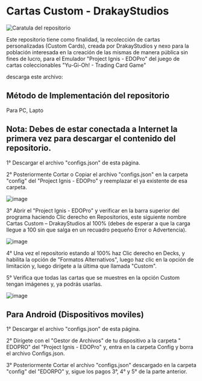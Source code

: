 # Cartas Custom - DrakayStudios

![Caratula del repositorio](https://github.com/user-attachments/assets/22626942-e8dd-4c8d-a68f-8b60fb3b60ac)


Este repositorio tiene como finalidad, la recolección de cartas personalizadas (Custom Cards), creada por DrakayStudios y nexo para la población interesada en la creación de las mismas de manera pública sin fines de lucro, para el Emulador "Project Ignis - EDOPro" del juego de cartas coleccionables "Yu-Gi-Oh! - Trading Card Game"  

descarga este archivo:

## Método de Implementación del repositorio

Para PC, Lapto

## Nota:	Debes de estar conectada a Internet la primera vez para descargar el contenido del repositorio.
1°	Descargar el archivo "configs.json" de esta página. 

2°	Posteriormente Cortar o Copiar el archivo "configs.json" en la carpeta "config" del "Project Ignis - EDOPro" y reemplazar el ya existente de esa carpeta.

![image](https://github.com/user-attachments/assets/b6961840-1597-4df1-b12d-7aa8f5956664)

3°	Abrir el "Project Ignis - EDOPro" y verificar en la barra superior del programa haciendo Clic derecho en Repositorios, este siguiente nombre Cartas Custom – DrakayStudios al 100% (debes de esperar a que la carga llegue a 100 sin que salga en un recuadro pequeño Error o Advertencia).

![image](https://github.com/user-attachments/assets/1a56706f-a1b1-488e-bb5b-d778753acfa0)

4°	Una vez el repositorio estando al 100% haz Clic derecho en Decks, y habilita la opción de "Formatos Alternativos", luego haz clic en la opción de limitación y, luego dirígete a la última que llamada "Custom".

5°	Verifica que todas las cartas que se muestres en la opción Custom tengan imágenes y, ya podrás usarlas.

![image](https://github.com/user-attachments/assets/26b1943b-7805-4c9a-8d7c-4b4362c1bd3f)

## Para Android (Dispositivos moviles)
1°	Descargar el archivo "configs.json" de esta página. 

2°	Dirígete con el "Gestor de Archivos" de tu dispositivo a la carpeta " EDOPRO" del "Project Ignis - EDOPro" y, entra en la carpeta Config y borra el archivo Configs.json.

3°	Posteriormente Cortar el archivo "configs.json" descargado en la carpeta "config" del "EDORPO" y, sigue los pagos 3°, 4° y 5° de la parte anterior.
